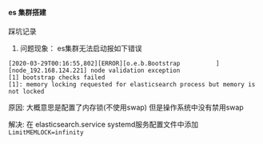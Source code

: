 #### es 集群搭建

踩坑记录

1. 问题现象： es集群无法启动报如下错误

```shell
[2020-03-29T00:16:55,802][ERROR][o.e.b.Bootstrap          ] [node_192.168.124.221] node validation exception
[1] bootstrap checks failed
[1]: memory locking requested for elasticsearch process but memory is not locked
```

原因:  大概意思是配置了内存锁(不使用swap) 但是操作系统中没有禁用swap

解决:  在 elasticsearch.service systemd服务配置文件中添加 `LimitMEMLOCK=infinity`